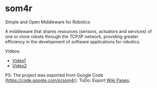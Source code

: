# som4r
Simple and Open Middleware for Robotics

A middleware that shares resources (sensors, actuators and services) of one or more robots through the TCP/IP network, providing greater efficiency in the development of software applications for robotics.

Videos:
 * [Video1](https://www.youtube.com/watch?v=G2iMuNAkWkE)
 * [Video2](https://www.youtube.com/watch?v=bSoOqbzGmYQ)

PS: The project was exported from Google Code (https://code.google.com/p/som4r). ToDo: Export  [Wiki Pages](https://code.google.com/p/som4r/w/list).
